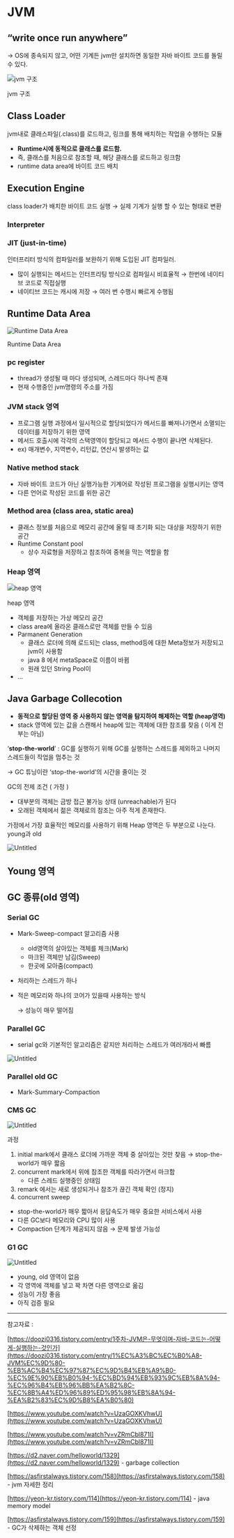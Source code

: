 # JVM

## “write once run anywhere”

→ OS에 종속되지 않고, 어떤 기계든 jvm만 설치하면 동일한 자바 바이트 코드를 돌릴 수 있다. 

![jvm 구조](https://raw.githubusercontent.com/dyparkkk/TIL/6809b01902850148042beab73a09cf317eb0e407/img/jvm%EA%B5%AC%EC%A1%B0.png)

jvm 구조

## Class Loader

jvm내로 클래스파일(.class)를 로드하고, 링크를 통해 배치하는 작업을 수행하는 모듈

- **Runtime시에 동적으로 클래스를 로드함.**
- 즉, 클래스를 처음으로 참조할 때, 해당 클래스를 로드하고 링크함
- runtime data area에 바이트 코드 배치

## Execution Engine

class loader가 배치한 바이트 코드 실행 → 실제 기계가 실행 할 수 있는 형태로 변환

### Interpreter

### JIT (just-in-time)

인터프리터 방식의 컴파일러를 보완하기 위해 도입된 JIT 컴파일러.

- 많이 실행되는 메서드는 인터프리팅 방식으로 컴파일시 비효율적 →  한번에 네이티브 코드로  직접실행
- 네이티브 코드는 캐시에 저장 → 여러 번 수행시 빠르게 수행됨


## Runtime Data Area

![Runtime Data Area](https://raw.githubusercontent.com/dyparkkk/TIL/main/Java/img/runtime_data_area.png)

Runtime Data Area

### pc register

- thread가 생성될 때 마다 생성되며, 스레드마다 하나씩 존재
- 현재 수행중인 jvm명령의 주소를 가짐

### JVM stack 영역

- 프로그램 실행 과정에서 일시적으로 할당되었다가 메서드를 빠져나가면서 소멸되는 데이터를 저장하기 위한 영역
- 메서드 호출시에 각각의 스택영역이 할당되고 메서드 수행이 끝나면 삭제된다.
- ex) 매개변수, 지역변수, 리턴값, 연산시 발생하는 값

### Native method stack

- 자바 바이트 코드가 아닌 실행가능한 기계어로 작성된 프로그램을 실행시키는 영역
- 다른 언어로 작성된 코드를 위한 공간

### Method area (class area, static area)

- 클래스 정보를 처음으로 메모리 공간에 올릴 때 초기화 되는 대상을 저장하기 위한 공간
- Runtime Constant pool
    - 상수 자료형을 저장하고 참조하여 중복을 막는 역할을 함
    

### Heap 영역

![heap 영역](https://raw.githubusercontent.com/dyparkkk/TIL/main/img/heap_area.png)

heap 영역

- 객체를 저장하는 가상 메모리 공간
- class area에 올라온 클래스로만 객체를 만들 수 있음
- Parmanent Generation
    - 클래스 로더에 의해 로드되는 class, method등에 대한 Meta정보가 저장되고 jvm이 사용함
    - java 8 에서 metaSpace로 이름이 바뀜
    - 원래 있던 String Pool이
- ...

## Java Garbage Collecotion

- **동적으로 할당된 영역 중 사용하지 않는 영역을 탐지하여 해제하는 역할 (heap영역)**
- stack 영역에 있는 값을 스캔해서 heap에 있는 객체에 대한 참조를 찾음 ( 이게 전부는 아님)

‘**stop-the-world**’  : GC를 실행하기 위해 GC를 실행하는 스레드를 제외하고 나머지 스레드들이 작업을 멈추는 것 

→ GC 튜닝이란 ‘stop-the-world’의 시간을 줄이는 것

GC의 전제 조건 ( 가정 )

- 대부분의 객체는 금방 접근 불가능 상태 (unreachable)가 된다
- 오래된 객체에서 젊은 객체로의 참조는 아주 적게 존재한다.

가정에서 가장 효율적인 메모리를 사용하기 위해 Heap 영역은 두 부분으로 나눈다. young과 old

![Untitled](https://raw.githubusercontent.com/dyparkkk/TIL/main/Java/img/young.png)

## Young 영역

## GC 종류(old 영역)

### Serial GC

- Mark-Sweep-compact 알고리즘 사용
    - old영역의 살아있는 객체를 체크(Mark)
    - 마크된 객체만 남김(Sweep)
    - 한곳에 모아줌(compact)
- 처리하는 스레드가 하나
- 적은 메모리와 하나의 코어가 있을때 사용하는 방식
    
    → 성능이 매우 떨어짐
    

### Parallel GC

- serial gc와 기본적인 알고리즘은 같지만 처리하는 스레드가 여러개라서 빠름

![Untitled](JVM%20c7029/Untitled%203.png)

### Parallel old GC

- Mark-Summary-Compaction

### CMS GC

![Untitled](https://raw.githubusercontent.com/dyparkkk/TIL/main/Java/img/CMS_GC.png)

과정

1. initial mark에서 클래스 로더에 가까운 객체 중 살아있는 것만 찾음 → stop-the-world가 매우 짧음
2. concurrent mark에서 위에 참조한 객체를 따라가면서 마크함
    - 다른 스레드 실행중인 상태임
3. remark 에서는 새로 생성되거나 참조가 끊긴 객체 확인 (정지)
4. concurrent sweep

- stop-the-world가 매우 짧아서 응답속도가 매우 중요한 서비스에서 사용
- 다른 GC보다 메모리와 CPU 많이 사용
- Compaction 단계가 제공되지 않음 → 문제 발생 가능성

### G1 GC

![Untitled](https://raw.githubusercontent.com/dyparkkk/TIL/main/Java/img/G1_GC.png)

- young, old 영역이 없음
- 각 영역에 객체를 넣고 꽉 차면 다른 영역으로 옮김
- 성능이 가장 좋음
- 아직 검증 필요

---

참고자료 :

[https://doozi0316.tistory.com/entry/1주차-JVM은-무엇이며-자바-코드는-어떻게-실행하는-것인가](https://doozi0316.tistory.com/entry/1%EC%A3%BC%EC%B0%A8-JVM%EC%9D%80-%EB%AC%B4%EC%97%87%EC%9D%B4%EB%A9%B0-%EC%9E%90%EB%B0%94-%EC%BD%94%EB%93%9C%EB%8A%94-%EC%96%B4%EB%96%BB%EA%B2%8C-%EC%8B%A4%ED%96%89%ED%95%98%EB%8A%94-%EA%B2%83%EC%9D%B8%EA%B0%80)

[https://www.youtube.com/watch?v=UzaGOXKVhwU](https://www.youtube.com/watch?v=UzaGOXKVhwU)

[https://www.youtube.com/watch?v=vZRmCbl871I](https://www.youtube.com/watch?v=vZRmCbl871I)

[https://d2.naver.com/helloworld/1329](https://d2.naver.com/helloworld/1329)  - garbage collection

[https://asfirstalways.tistory.com/158](https://asfirstalways.tistory.com/158) - jvm 자세한 정리

[https://yeon-kr.tistory.com/114](https://yeon-kr.tistory.com/114) - java memory model

[https://asfirstalways.tistory.com/159](https://asfirstalways.tistory.com/159) - GC가 삭제하는 객체 선정